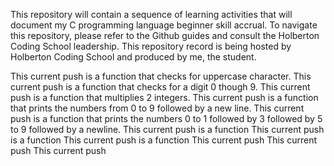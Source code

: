 This repository will contain a sequence of learning activities that will document my C programming language beginner skill accrual.
To navigate this repository, please refer to the Github guides and consult the Holberton Coding School leadership. 
This repository record is being hosted by Holberton Coding School and produced by me, the student.

This current push is a function that checks for uppercase character.
This current push is a function that checks for a digit 0 though 9.
This current push is a function that multiplies 2 integers. 
This current push is a function that prints the numbers from 0 to 9 followed by a new line.
This current push is a function that prints the numbers 0 to 1 followed by 3 followed by 5 to 9 followed by a newline.
This current push is a function 
This current push is a function
This current push is a function 
This current push 
This current push
This current push 
